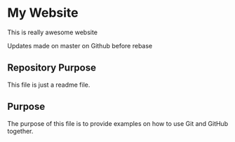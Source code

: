 # My Website

This is really awesome website

Updates made on master on Github before rebase

## Repository Purpose

This file is just a readme file.

## Purpose

The purpose of this file is to provide examples
on how to use Git and GitHub together.